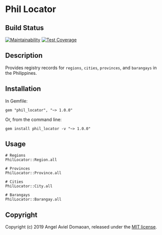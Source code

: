 # Phil Locator

## Build Status
[![Maintainability](https://api.codeclimate.com/v1/badges/9cc2694e0d4b21080edc/maintainability)](https://codeclimate.com/github/tenshiAMD/phil_locator/maintainability)
[![Test Coverage](https://api.codeclimate.com/v1/badges/9cc2694e0d4b21080edc/test_coverage)](https://codeclimate.com/github/tenshiAMD/phil_locator/test_coverage)

## Description
Provides registry records for `regions`, `cities`, `provinces`, and `barangays` in the Philippines.

## Installation

In Gemfile:
```
gem "phil_locator", "~> 1.0.0"
```

Or, from the command line:
```
gem install phil_locator -v "~> 1.0.0"
```
    
## Usage

```
# Regions
PhilLocator::Region.all

# Provinces
PhilLocator::Province.all

# Cities
PhilLocator::City.all

# Barangays
PhilLocator::Barangay.all
```

## Copyright

Copyright (c) 2019 Angel Aviel Domaoan, released under the [MIT license](/LICENSE).
